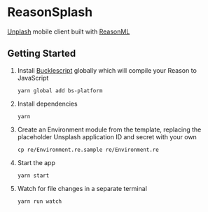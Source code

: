 # ReasonSplash

[Unplash](https://unsplash.com/) mobile client built with [ReasonML](https://reasonml.github.io/)

## Getting Started
1. Install [Bucklescript](https://bucklescript.github.io/) globally which will compile your Reason to JavaScript
   ```
   yarn global add bs-platform
   ```
2. Install dependencies
   ```
   yarn
   ```
3. Create an Environment module from the template, replacing the placeholder Unsplash application ID and secret with your own
   ```
   cp re/Environment.re.sample re/Environment.re
   ```

4. Start the app
   ```
   yarn start
   ```
5. Watch for file changes in a separate terminal
   ```
   yarn run watch
   ```
